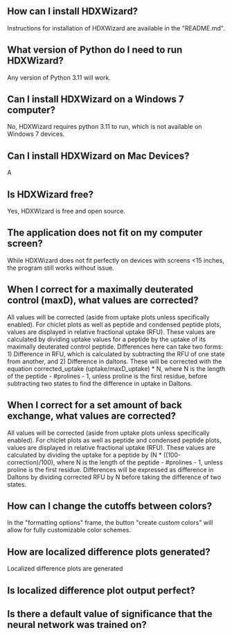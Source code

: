 ## How can I install HDXWizard?
Instructions for installation of HDXWizard are available in the "README.md".
## What version of Python do I need to run HDXWizard?
Any version of Python 3.11 will work.
## Can I install HDXWizard on a Windows 7 computer?
No, HDXWizard requires python 3.11 to run, which is not available on Windows 7 devices.
## Can I install HDXWizard on Mac Devices?
A
## Is HDXWizard free?
Yes, HDXWizard is free and open source.
## The application does not fit on my computer screen?
While HDXWizard does not fit perfectly on devices with screens <15 inches, the program still works without issue.
## When I correct for a maximally deuterated control (maxD), what values are corrected?
All values will be corrected (aside from uptake plots unless specifically enabled). For chiclet plots as well as peptide and condensed peptide plots, values are displayed in relative fractional uptake (RFU). These values are calculated by dividing uptake values for a peptide by the uptake of its maximally deuterated control peptide. Differences here can take two forms: 1) Difference in RFU, which is calculated by subtracting the RFU of one state from another, and 2) Difference in daltons. These will be corrected with the equation corrected_uptake (uptake/maxD_uptake) * N, where N is the length of the peptide - #prolines - 1, unless proline is the first residue, before subtracting two states to find the difference in uptake in Daltons.
## When I correct for a set amount of back exchange, what values are corrected?
All values will be corrected (aside from uptake plots unless specifically enabled). For chiclet plots as well as peptide and condensed peptide plots, values are displayed in relative fractional uptake (RFU). These values are calculated by dividing the uptake for a peptide by (N * ((100-correction)/100), where N is the length of the peptide - #prolines - 1, unless proline is the first residue. Differences will be expressed as difference in Daltons by dividing corrected RFU by N before taking the difference of two states.
## How can I change the cutoffs between colors?
In the "formatting options" frame, the button "create custom colors" will allow for fully customizable color schemes.
## How are localized difference plots generated?
Localized difference plots are generated 
## Is localized difference plot output perfect?
## Is there a default value of significance that the neural network was trained on?
## 
